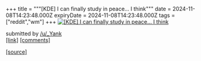 +++
title = """[KDE] I can finally study in peace... I think"""
date = 2024-11-08T14:23:48.000Z
expiryDate = 2024-11-08T14:23:48.000Z
tags = ["reddit","wm"]
+++
[![[KDE] I can finally study in peace... I think](https://external-preview.redd.it/bHBvN210cTZ0b3pkMbeDFbmJovlih1Png-7QqZ-suf_DzHB71UE_dRgNhKuP.png?width=640&crop=smart&auto=webp&s=2a386fe1ebe01d005ad91755d198564e3e5f9d27 "[KDE] I can finally study in peace... I think")](https://www.reddit.com/r/unixporn/comments/1gmjoem/kde_i_can_finally_study_in_peace_i_think/)

submitted by [/u/\_Yank](https://www.reddit.com/user/_Yank)  
[\[link\]](https://v.redd.it/28d4lsq6tozd1) [\[comments\]](https://www.reddit.com/r/unixporn/comments/1gmjoem/kde_i_can_finally_study_in_peace_i_think/)

[[source]](https://www.reddit.com/r/unixporn/comments/1gmjoem/kde_i_can_finally_study_in_peace_i_think/)

